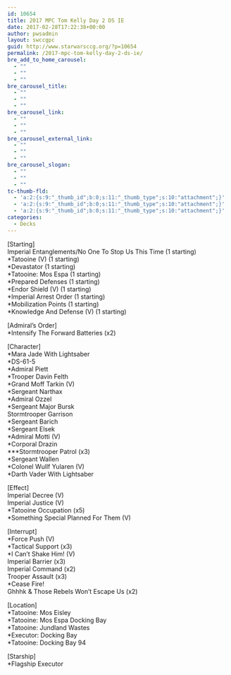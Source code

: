 ```yaml
---
id: 10654
title: 2017 MPC Tom Kelly Day 2 DS IE
date: 2017-02-28T17:22:38+00:00
author: pwsadmin
layout: swccgpc
guid: http://www.starwarsccg.org/?p=10654
permalink: /2017-mpc-tom-kelly-day-2-ds-ie/
bre_add_to_home_carousel:
  - ""
  - ""
  - ""
bre_carousel_title:
  - ""
  - ""
  - ""
bre_carousel_link:
  - ""
  - ""
  - ""
bre_carousel_external_link:
  - ""
  - ""
  - ""
bre_carousel_slogan:
  - ""
  - ""
  - ""
tc-thumb-fld:
  - 'a:2:{s:9:"_thumb_id";b:0;s:11:"_thumb_type";s:10:"attachment";}'
  - 'a:2:{s:9:"_thumb_id";b:0;s:11:"_thumb_type";s:10:"attachment";}'
  - 'a:2:{s:9:"_thumb_id";b:0;s:11:"_thumb_type";s:10:"attachment";}'
categories:
  - Decks
---
```

[Starting]  
Imperial Entanglements/No One To Stop Us This Time (1 starting)  
*Tatooine (V) (1 starting)  
*Devastator (1 starting)  
*Tatooine: Mos Espa (1 starting)  
*Prepared Defenses (1 starting)  
*Endor Shield (V) (1 starting)  
*Imperial Arrest Order (1 starting)  
*Mobilization Points (1 starting)  
*Knowledge And Defense (V) (1 starting)

[Admiral&#8217;s Order]  
*Intensify The Forward Batteries (x2)

[Character]  
*Mara Jade With Lightsaber  
*DS-61-5  
*Admiral Piett  
*Trooper Davin Felth  
*Grand Moff Tarkin (V)  
*Sergeant Narthax  
*Admiral Ozzel  
*Sergeant Major Bursk  
Stormtrooper Garrison  
*Sergeant Barich  
*Sergeant Elsek  
*Admiral Motti (V)  
*Corporal Drazin  
\***Stormtrooper Patrol (x3)  
*Sergeant Wallen  
*Colonel Wullf Yularen (V)  
*Darth Vader With Lightsaber

[Effect]  
Imperial Decree (V)  
Imperial Justice (V)  
*Tatooine Occupation (x5)  
*Something Special Planned For Them (V)

[Interrupt]  
*Force Push (V)  
*Tactical Support (x3)  
*I Can&#8217;t Shake Him! (V)  
Imperial Barrier (x3)  
Imperial Command (x2)  
Trooper Assault (x3)  
*Cease Fire!  
Ghhhk & Those Rebels Won&#8217;t Escape Us (x2)

[Location]  
*Tatooine: Mos Eisley  
*Tatooine: Mos Espa Docking Bay  
*Tatooine: Jundland Wastes  
*Executor: Docking Bay  
*Tatooine: Docking Bay 94

[Starship]  
*Flagship Executor